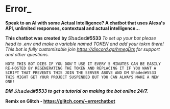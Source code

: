 # Error_
**Speak to an AI with some Actual Intelligence? A chatbot that uses Alexa's API, unlimited responses, contextual and actual intelligence...**

**This chatbot was created by 𝚂𝚑𝚊𝚍𝚎𝚍#5533** _To set up your bot please head to .env and make a variable named TOKEN and add your tokrn there! This bot is fully customisable join https://discord.gg/hmegDts for support and other questions._

`NOTE THIS BOT DIES IF YOU DON'T USE IT EVERY 5 MINUTES CAN BE EASILY RE-HOSTED BY REGENERATING THE TOKEN AND REPLACING IT IF YOU WANT A SCRIPT THAT PREVENTS THIS JOIN THE SERVER ABOVE AND DM 𝚂𝚑𝚊𝚍𝚎𝚍#5533 THIS MIGHT GET YOUR PROJECT SUSPENDED BUT YOU CAN ALWAYS MAKE A NEW ONE!`

***DM 𝚂𝚑𝚊𝚍𝚎𝚍#5533 to get a tutorial on making the bot online 24/7.***


**Remix on Glitch - https://glitch.com/~errorchatbot**
